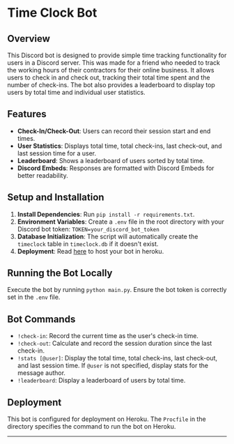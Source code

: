 # Time Clock Bot

## Overview
This Discord bot is designed to provide simple time tracking functionality for users in a Discord server. This was made for a friend who needed to track the working hours of their contractors for their online business. It allows users to check in and check out, tracking their total time spent and the number of check-ins. The bot also provides a leaderboard to display top users by total time and individual user statistics. 

## Features
- **Check-In/Check-Out**: Users can record their session start and end times.
- **User Statistics**: Displays total time, total check-ins, last check-out, and last session time for a user.
- **Leaderboard**: Shows a leaderboard of users sorted by total time.
- **Discord Embeds**: Responses are formatted with Discord Embeds for better readability.

## Setup and Installation
1. **Install Dependencies**: Run `pip install -r requirements.txt`.
2. **Environment Variables**: Create a `.env` file in the root directory with your Discord bot token:
```TOKEN=your_discord_bot_token```
3. **Database Initialization**: The script will automatically create the `timeclock` table in `timeclock.db` if it doesn't exist.
4. **Deployment**: Read [here](https://medium.com/analytics-vidhya/how-to-host-a-discord-py-bot-on-heroku-and-github-d54a4d62a99e) to host your bot in heroku.

## Running the Bot Locally
Execute the bot by running `python main.py`. Ensure the bot token is correctly set in the `.env` file.

## Bot Commands
- `!check-in`: Record the current time as the user's check-in time.
- `!check-out`: Calculate and record the session duration since the last check-in.
- `!stats [@user]`: Display the total time, total check-ins, last check-out, and last session time. If `@user` is not specified, display stats for the message author.
- `!leaderboard`: Display a leaderboard of users by total time.

## Deployment
This bot is configured for deployment on Heroku. The `Procfile` in the directory specifies the command to run the bot on Heroku.

---
